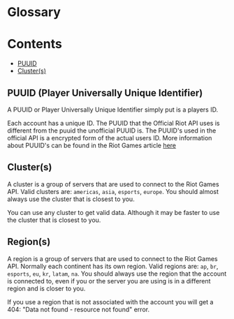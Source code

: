 # Glossary
# Contents
- [PUUID](#puuid)
- [Cluster(s)](#clusters)
## PUUID (Player Universally Unique Identifier)
A PUUID or Player Universally Unique Identifier simply put is a players ID.

Each account has a unique ID. The PUUID that the Official Riot API uses is different from the puuid the unofficial PUUID is. The PUUID's used in the official API is a encrypted form of the actual users ID. More information about PUUID's can be found in the Riot Games article [here](https://www.riotgames.com/en/DevRel/player-universally-unique-identifiers-and-a-new-security-layer)
## Cluster(s)
A cluster is a group of servers that are used to connect to the Riot Games API. Valid clusters are: `americas`, `asia`, `esports`, `europe`. You should almost always use the cluster that is closest to you.

You can use any cluster to get valid data. Although it may be faster to use the cluster that is closest to you.

## Region(s)
A region is a group of servers that are used to connect to the Riot Games API. Normally each continent has its own region. Valid regions are: `ap`, `br`, `esports`, `eu`, `kr`, `latam`, `na`. You should always use the region that the account is connected to, even if you or the server you are using is in a different region and is closer to you.

If you use a region that is not associated with the account you will get a 404: "Data not found - resource not found" error.